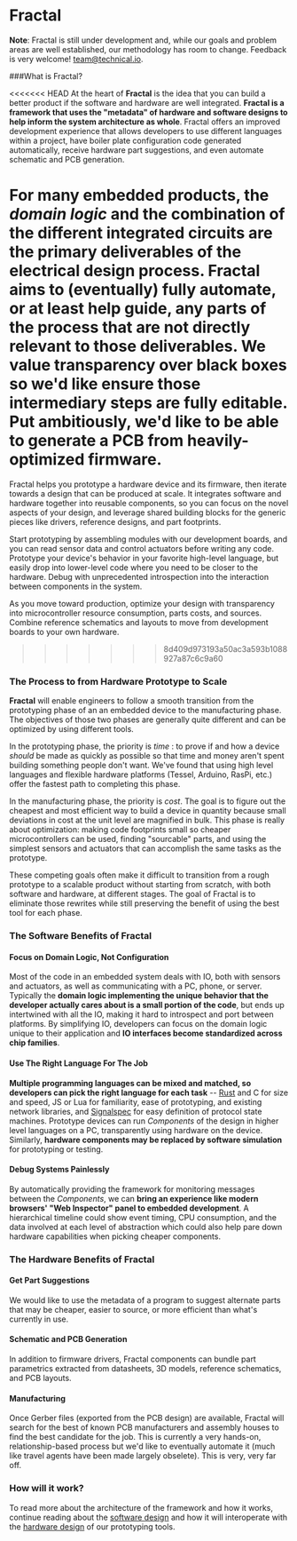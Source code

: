 # Fractal

**Note**: Fractal is still under development and, while our goals and problem areas are well established, our methodology has room to change. Feedback is very welcome! team@technical.io. 

###What is Fractal?

<<<<<<< HEAD
At the heart of **Fractal** is the idea that you can build a better product if the software and hardware are well integrated. **Fractal is a framework that uses the "metadata" of hardware and software designs to help inform the system architecture as whole**. Fractal offers an improved development experience that allows developers to use different languages within a project, have boiler plate configuration code generated automatically, receive hardware part suggestions, and even automate schematic and PCB generation. 

For many embedded products, the *domain logic* and the combination of the different integrated circuits are the primary deliverables of the electrical design process. **Fractal** aims to (eventually) fully automate, or at least help guide, any parts of the process that are not directly relevant to those deliverables. We value transparency over black boxes so we'd like ensure those intermediary steps are fully editable. Put ambitiously, we'd like to be able to generate a PCB from heavily-optimized firmware. 
=======
Fractal helps you prototype a hardware device and its firmware, then iterate towards a design that can be produced at scale. It integrates software and hardware together into reusable components, so you can focus on the novel aspects of your design, and leverage shared building blocks for the generic pieces like drivers, reference designs, and part footprints.

Start prototyping by assembling modules with our development boards, and you can read sensor data and control actuators before writing any code. Prototype your device's behavior in your favorite high-level language, but easily drop into lower-level code where you need to be closer to the hardware. Debug with unprecedented introspection into the interaction between components in the system.

As you move toward production, optimize your design with transparency into microcontroller resource consumption, parts costs, and sources. Combine reference schematics and layouts to move from development boards to your own hardware.
>>>>>>> 8d409d973193a50ac3a593b1088927a87c6c9a60

### The Process to from Hardware Prototype to Scale

**Fractal** will enable engineers to follow a smooth transition from the prototyping phase of an an embedded device to the manufacturing phase. The objectives of those two phases are generally quite different and can be optimized by using different tools. 

In the prototyping phase, the priority is *time* : to prove if and how a device *should* be made as quickly as possible so that time and money aren't spent building something people don't want. We've found that using high level languages and flexible hardware platforms (Tessel, Arduino, RasPi, etc.) offer the fastest path to completing this phase.

In the manufacturing phase, the priority is *cost*. The goal is to figure out the cheapest and most efficient way to build a device in quantity because small deviations in cost at the unit level are magnified in bulk. This phase is really about optimization: making code footprints small so cheaper microcontrollers can be used, finding "sourcable" parts, and using the simplest sensors and actuators that can accomplish the same tasks as the prototype.

These competing goals often make it difficult to transition from a rough prototype to a scalable product without starting from scratch, with both software and hardware, at different stages. The goal of Fractal is to eliminate those rewrites while still preserving the benefit of using the best tool for each phase.


### The Software Benefits of Fractal

#### Focus on Domain Logic, Not Configuration

Most of the code in an embedded system deals with IO, both with sensors and actuators, as well as communicating with a PC, phone, or server. Typically the **domain logic implementing the unique behavior that the developer actually cares about is a small portion of the code**, but ends up intertwined with all the IO, making it hard to introspect and port between platforms. By simplifying IO, developers can focus on the domain logic unique to their application and **IO interfaces become standardized across chip families**.

#### Use The Right Language For The Job

**Multiple programming languages can be mixed and matched, so developers can pick the right language for each task** -- [Rust](http://www.rust-lang.org/) and C for size and speed, JS or Lua for familiarity, ease of prototyping, and existing network libraries, and [Signalspec](http://signalspec.org) for easy definition of protocol state machines. Prototype devices can run *Components* of the design in higher level languages on a PC, transparently using hardware on the device. Similarly, **hardware components may be replaced by software simulation** for prototyping or testing.

#### Debug Systems Painlessly

By automatically providing the framework for monitoring messages between the *Components*, we can **bring an experience like modern browsers' "Web Inspector" panel to embedded development**. A hierarchical timeline could show event timing, CPU consumption, and the data involved at each level of abstraction which could also help pare down hardware capabilities when picking cheaper components.

### The Hardware Benefits of Fractal

#### Get Part Suggestions
We would like to use the metadata of a program to suggest alternate parts that may be cheaper, easier to source, or more efficient than what's currently in use. 

#### Schematic and PCB Generation
In addition to firmware drivers, Fractal components can bundle part parametrics extracted from datasheets, 3D models, reference schematics, and PCB layouts.

#### Manufacturing
Once Gerber files (exported from the PCB design) are available, Fractal will search for the best of known PCB manufacturers and assembly houses to find the best candidate for the job. This is currently a very hands-on, relationship-based process but we'd like to eventually automate it (much like travel agents have been made largely obselete). This is very, very far off.


### How will it work?

To read more about the architecture of the framework and how it works, continue reading about the [software design](software-design.md) and how it will interoperate with the [hardware design](hardware-design.md) of our prototyping tools.
